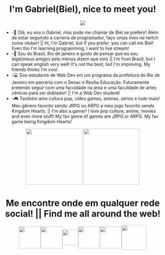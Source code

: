 <h1 align="center"> I'm Gabriel(Biel), nice to meet you! </h1>

<p align="center">
<img src="https://user-images.githubusercontent.com/115048603/208318063-be2e78a0-a0a8-4d85-803c-f7297bb4a68d.gif"> </img>
</p>

- -👋 Olá, eu sou o Gabriel, mas pode me chamar de Biel se preferir! Além de estar seguindo a carreira de programador, faço umas lives na twitch como vtuber! || Hi, I'm Gabriel, but if you prefer, you can call me Biel! Even tho I'm learning programming, I want to live stream!
- -📍 Sou do Brasil, Rio de janeiro e gosto de pensar que eu sou legal(meus amigos pelo menos dizem que sim) || I'm from Brazil, but I can speak english very well! It's not the best, but I'm improving. My friends thinks I'm cool. 
- -💻 Sou estudante de Web Dev em um programa da prefeitura do Rio de Janeiro em parceria com o Senac e Resilia Educação. Futuramente pretendo seguir com uma faculdade na área e uma faculdade de artes cênicas para ser dublador! || I'm a Web Dev student!
- -🎮 Também amo cultura pop, vídeo games, animes, séries e tudo mais! Meu gênero favorito sendo JRPG ou ARPG e meu jogo favorito sendo Kingdom Hearts. || I'm also a gamer! I love pop culture, anime, movies and even more stuff! My fav genre of games are JRPG or ARPG. My fav game being Kingdom Hearts!


<p align="center">
<img height="180em" src="https://github-readme-stats.vercel.app/api?username=bielkh&show_icons=true&theme=tokyonight"/>
<img height="180em" src="https://github-readme-stats.vercel.app/api/top-langs/?username=bielkh&layout=compact&show_icons=true&theme=tokyonight"/>
</p>


<h1 align="center"> Me encontre onde em qualquer rede social! || Find me all around the web! </h1>

<p align="center">
<a href="https://twitter.com/vamp_biel" target="blank"><img align="center" src="https://i.ibb.co/PmjM96C/Twitter.png" height="70" /></a><a href="https://www.twitch.tv/vampbiel" target="blank"><img align="center" src="https://i.ibb.co/cJCzFTW/Twitch.png" height="70" /></a><a href="https://www.tiktok.com/@vampbiel2" target="blank"><img align="center" src="https://i.ibb.co/BnmFG1d/Tik-Tok.png" height="50" /></a><a href="https://www.youtube.com/channel/UCAk_qY0zASG6mDJMed8PUIg" target="blank"><img align="center" src="https://i.ibb.co/125BW8b/Youtube.png" height="70" /></a><a href="https://www.linkedin.com/in/gabriel-da-silva-rocha-21039b234/" target="blank"><img align="center" src="https://i.ibb.co/0B9h9g2/LinkedIN.png" height="70" /></a><a href="https://www.instagram.com/vampbiel2/" target="blank"><img align="center" src="https://i.ibb.co/w6FvGC3/Instagram.png" height="80" /></a>
</p>


<!---
bielkh/bielkh is a ✨ special ✨ repository because its `README.md` (this file) appears on your GitHub profile.
You can click the Preview link to take a look at your changes.
--->
